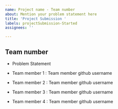 ```yaml
---
name: Project name - Team number
about: Mention your problem statement here
title: 'Project Submission '
labels: projectSubmission-Started
assignees: ''

---
```


## Team number

- Problem Statement

- Team member 1 : Team member github username
- Team member 2 : Team member github username
- Team member 3 : Team member github username
- Team member 4 : Team member github username
